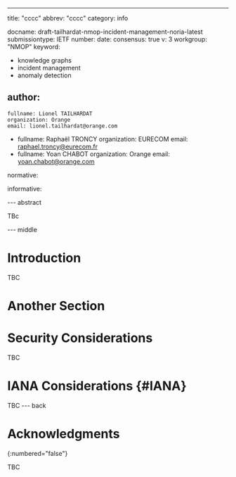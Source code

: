---
title: "cccc"
abbrev: "cccc"
category: info

docname: draft-tailhardat-nmop-incident-management-noria-latest
submissiontype: IETF
number:
date:
consensus: true
v: 3
workgroup: "NMOP"
keyword:
 - knowledge graphs
 - incident management
 - anomaly detection

author:
 -
    fullname: Lionel TAILHARDAT
    organization: Orange
    email: lionel.tailhardat@orange.com
-
    fullname: Raphaël TRONCY
    organization: EURECOM
    email: raphael.troncy@eurecom.fr
-
    fullname: Yoan CHABOT
    organization: Orange
    email: yoan.chabot@orange.com


normative:

informative:

--- abstract

TBc

--- middle

# Introduction

TBC

# Another Section


# Security Considerations

TBC

# IANA Considerations {#IANA}

TBC
--- back

# Acknowledgments
{:numbered="false"}

TBC
